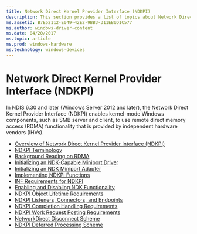```yaml
---
title: Network Direct Kernel Provider Interface (NDKPI)
description: This section provides a list of topics about Network Direct Kernel Provider Interface (NDKPI) in NDIS 6.30 and later
ms.assetid: B7E52112-E049-42E2-9BB3-311EB0D1C577
ms.author: windows-driver-content
ms.date: 04/20/2017
ms.topic: article
ms.prod: windows-hardware
ms.technology: windows-devices
---
```


# Network Direct Kernel Provider Interface (NDKPI)


In NDIS 6.30 and later (Windows Server 2012 and later), the Network Direct Kernel Provider Interface (NDKPI) enables kernel-mode Windows components, such as SMB server and client, to use remote direct memory access (RDMA) functionality that is provided by independent hardware vendors (IHVs).

-   [Overview of Network Direct Kernel Provider Interface (NDKPI)](overview-of-network-direct-kernel-provider-interface--ndkpi-.md)
-   [NDKPI Terminology](ndkpi-terminology.md)
-   [Background Reading on RDMA](background-reading-on-rdma.md)
-   [Initializing an NDK-Capable Miniport Driver](initializing-an-ndk-capable-miniport-driver.md)
-   [Initializing an NDK Miniport Adapter](initializing-an-ndk-miniport-adapter.md)
-   [Implementing NDKPI Functions](implementing-ndkpi-callback-functions.md)
-   [INF Requirements for NDKPI](inf-requirements-for-ndkpi.md)
-   [Enabling and Disabling NDK Functionality](enabling-and-disabling-ndk-functionality.md)
-   [NDKPI Object Lifetime Requirements](ndkpi-object-lifetime-requirements.md)
-   [NDKPI Listeners, Connectors, and Endpoints](ndkpi-listeners--connectors--and-endpoints.md)
-   [NDKPI Completion Handling Requirements](ndkpi-completion-handling-requirements.md)
-   [NDKPI Work Request Posting Requirements](ndkpi-work-request-posting-requirements.md)
-   [NetworkDirect Disconnect Scheme](networkdirect-disconnect-scheme.md)
-   [NDKPI Deferred Processing Scheme](ndkpi-deferred-processing-scheme.md)

 

 





